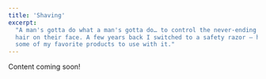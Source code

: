 ```yaml
---
title: 'Shaving'
excerpt:
  "A man's gotta do what a man's gotta do… to control the never-ending supply of
  hair on their face. A few years back I switched to a safety razor – here are
  some of my favorite products to use with it."
---
```


Content coming soon!
